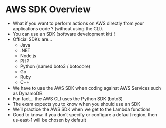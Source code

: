 # AWS SDK Overview

* What if you want to perform actions on AWS directly from your applications code ? (without using the CLI).
* You can use an SDK (software development kit) !
* Official SDKs are...
  * Java
  * .NET
  * Node.js
  * PHP
  * Python (named boto3 / botocore)
  * Go
  * Ruby
  * C++
* We have to use the AWS SDK when coding against AWS Services such as DynamoDB
* Fun fact... the AWS CLI uses the Python SDK (boto3)
* The exam expects you to know when you should use an SDK
* We’ll practice the AWS SDK when we get to the Lambda functions
* Good to know: if you don’t specify or configure a default region, then
us-east-1 will be chosen by default
